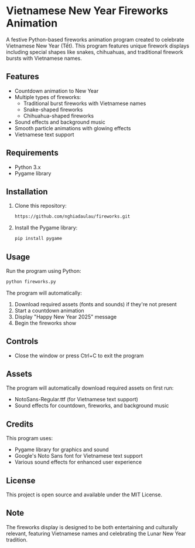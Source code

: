 # Vietnamese New Year Fireworks Animation

A festive Python-based fireworks animation program created to celebrate Vietnamese New Year (Tết). This program features unique firework displays including special shapes like snakes, chihuahuas, and traditional firework bursts with Vietnamese names.

## Features

- Countdown animation to New Year
- Multiple types of fireworks:
  - Traditional burst fireworks with Vietnamese names
  - Snake-shaped fireworks
  - Chihuahua-shaped fireworks
- Sound effects and background music
- Smooth particle animations with glowing effects
- Vietnamese text support

## Requirements

- Python 3.x
- Pygame library

## Installation

1. Clone this repository:
    ```bash
    https://github.com/nghiadaulau/fireworks.git
    ```
2. Install the Pygame library:
   ```bash
   pip install pygame
   ```

## Usage

Run the program using Python:
```bash
python fireworks.py
```

The program will automatically:
1. Download required assets (fonts and sounds) if they're not present
2. Start a countdown animation
3. Display "Happy New Year 2025" message
4. Begin the fireworks show

## Controls

- Close the window or press Ctrl+C to exit the program

## Assets

The program will automatically download required assets on first run:
- NotoSans-Regular.ttf (for Vietnamese text support)
- Sound effects for countdown, fireworks, and background music

## Credits

This program uses:
- Pygame library for graphics and sound
- Google's Noto Sans font for Vietnamese text support
- Various sound effects for enhanced user experience

## License

This project is open source and available under the MIT License.

## Note

The fireworks display is designed to be both entertaining and culturally relevant, featuring Vietnamese names and celebrating the Lunar New Year tradition.